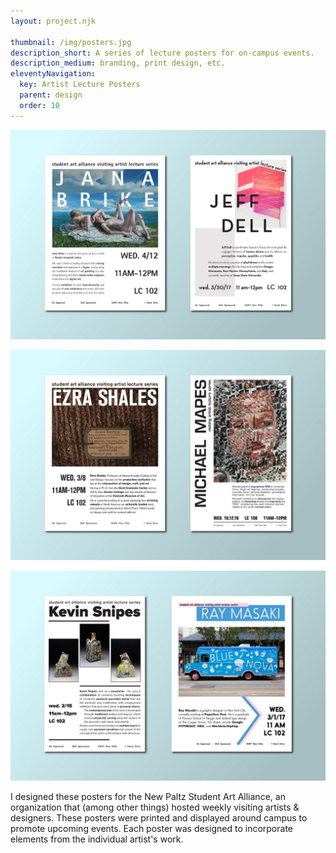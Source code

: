 ```yaml
---
layout: project.njk

thumbnail: /img/posters.jpg
description_short: A series of lecture posters for on-campus events.
description_medium: branding, print design, etc.
eleventyNavigation:
  key: Artist Lecture Posters
  parent: design
  order: 10
---
```


![Two posters for art lectures](/img/project-lectureposters/poster1.jpg)

![Two posters for art lectures](/img/project-lectureposters/poster2.jpg)

![Two posters for art lectures](/img/project-lectureposters/poster3.jpg)

I designed these posters for the New Paltz Student Art Alliance, an organization that (among other things) hosted weekly visiting artists & designers. These posters were printed and displayed around campus to promote upcoming events. Each poster was designed to incorporate elements from the individual artist's work.
